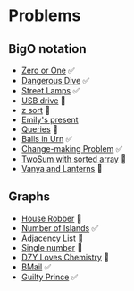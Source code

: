 # Problems

## BigO notation

- [Zero or One](https://vjudge.net/problem/Gym-101473A) :white_check_mark:
- [Dangerous Dive](https://vjudge.net/problem/Gym-101473E) :white_check_mark:
- [Street Lamps](https://vjudge.net/problem/Gym-100712C) :white_check_mark:
- [USB drive](https://vjudge.net/problem/CodeForces-609A) :thinking:
- [z sort](https://vjudge.net/problem/CodeForces-652B) :thinking:
- [Emily's present](https://vjudge.net/problem/CodeForces-609B)
- [Queries](https://vjudge.net/problem/CodeForces-600B) :thinking:
- [Balls in Urn](https://vjudge.net/problem/Gym-101149A) :white_check_mark:
- [Change-making Problem](https://vjudge.net/problem/Gym-100488G) :white_check_mark:
- [TwoSum with sorted array](https://leetcode.com/problems/two-sum-ii-input-array-is-sorted/) :thinking:
- [Vanya and Lanterns](https://vjudge.net/problem/CodeForces-492B) :thinking:

## Graphs

- [House Robber](https://leetcode.com/problems/house-robber/) :thinking:
- [Number of Islands](https://leetcode.com/problems/number-of-islands/) :white_check_mark:
- [Adjacency List](https://vjudge.net/problem/AtCoder-abc276_b) :thinking:
- [Single number](https://leetcode.com/problems/single-number/) :thinking:
- [DZY Loves Chemistry](https://vjudge.net/problem/CodeForces-445B) :thinking:
- [BMail](https://vjudge.net/problem/CodeForces-1057A) :white_check_mark:
- [Guilty Prince](https://vjudge.net/problem/LightOJ-1012) :white_check_mark:
